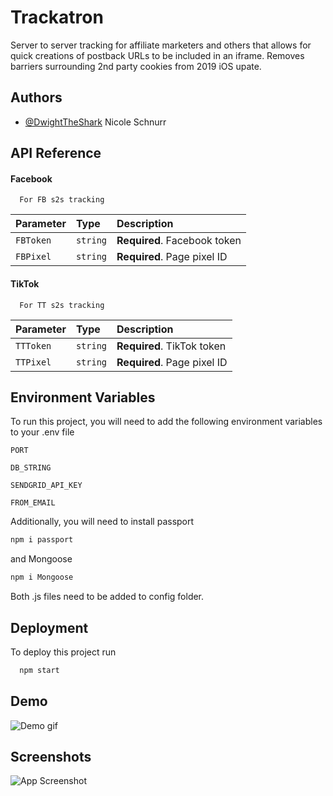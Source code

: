 
# Trackatron
Server to server tracking for affiliate marketers and others that allows for quick creations of postback URLs to be included in an iframe.  Removes barriers surrounding 2nd party cookies from 2019 iOS upate.
## Authors

- [@DwightTheShark](https://www.github.com/DwightTheShark) Nicole Schnurr

## API Reference

#### Facebook
```http
  For FB s2s tracking
```
| Parameter | Type     | Description                |
| :-------- | :------- | :------------------------- |
| `FBToken` | `string` | **Required**. Facebook token | 
| `FBPixel` | `string` | **Required**. Page pixel ID |

#### TikTok
```http
  For TT s2s tracking
```
| Parameter | Type     | Description                |
| :-------- | :------- | :------------------------- |
| `TTToken` | `string` | **Required**. TikTok token |
| `TTPixel` | `string` | **Required**. Page pixel ID |


## Environment Variables

To run this project, you will need to add the following environment variables to your .env file

`PORT`

`DB_STRING`

`SENDGRID_API_KEY`

`FROM_EMAIL`

Additionally, you will need to install passport
```bash
npm i passport
```
and Mongoose
```bash
npm i Mongoose
```
Both .js files need to be added to config folder.
## Deployment

To deploy this project run

```bash
  npm start
```


## Demo

![Demo gif](https://i.imgur.com/oRxoQvo.gif)


## Screenshots

![App Screenshot](https://i.imgur.com/T4UyuAs.jpg)

